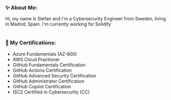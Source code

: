 
<!--
**steff-petro/steff-petro** is a ✨ _special_ ✨ repository because its `README.md` (this file) appears on your GitHub profile.

Here are some ideas to get you started:

- 🔭 I’m currently working on ...
- 🌱 I’m currently learning ...
- 👯 I’m looking to collaborate on ...
- 🤔 I’m looking for help with ...
- 💬 Ask me about ...
- 📫 How to reach me: ...
- 😄 Pronouns: ...
- ⚡ Fun fact: ...
-->

### ✨ About Me:
Hi, my name is Stefan and I'm a Cybersecurity Engineer from Sweden, living in Madrid, Spain. I'm currently working for Solidify<br><br>

### 📄 My Certifications:
- Azure Fundamentals (AZ-900)
- AWS Cloud Practioner
- GitHub Fundamentals Certification
- GitHub Actions Certification
- GitHub Advanced Security Certification
- GitHub Administrator Certification
- GitHub Copilot Certification
- ISC2 Certified in Cybersecurity (CC)
